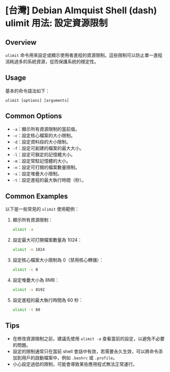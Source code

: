 # [台灣] Debian Almquist Shell (dash) ulimit 用法: 設定資源限制

## Overview
`ulimit` 命令用來設定或顯示使用者進程的資源限制。這些限制可以防止單一進程消耗過多的系統資源，從而保護系統的穩定性。

## Usage
基本的命令語法如下：
```
ulimit [options] [arguments]
```

## Common Options
- `-a`：顯示所有資源限制的當前值。
- `-c`：設定核心檔案的大小限制。
- `-d`：設定資料段的大小限制。
- `-f`：設定可創建的檔案的最大大小。
- `-l`：設定可鎖定的記憶體大小。
- `-m`：設定常駐記憶體的大小。
- `-n`：設定可打開的檔案數量限制。
- `-s`：設定堆疊大小限制。
- `-t`：設定進程的最大執行時間（秒）。

## Common Examples
以下是一些常見的 `ulimit` 使用範例：

1. 顯示所有資源限制：
   ```bash
   ulimit -a
   ```

2. 設定最大可打開檔案數量為 1024：
   ```bash
   ulimit -n 1024
   ```

3. 設定核心檔案大小限制為 0（禁用核心轉儲）：
   ```bash
   ulimit -c 0
   ```

4. 設定堆疊大小為 8MB：
   ```bash
   ulimit -s 8192
   ```

5. 設定進程的最大執行時間為 60 秒：
   ```bash
   ulimit -t 60
   ```

## Tips
- 在修改資源限制之前，建議先使用 `ulimit -a` 查看當前的設定，以避免不必要的問題。
- 設定的限制通常只在當前 shell 會話中有效，若需要永久生效，可以將命令添加到用戶的啟動檔案中，例如 `.bashrc` 或 `.profile`。
- 小心設定過低的限制，可能會導致某些應用程式無法正常運行。